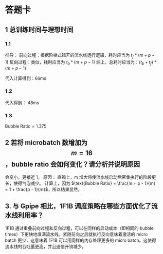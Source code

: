 # 答题卡

## 1 总训练时间与理想时间

### 1.1
推导：
    前向过程：根据阶梯式错开的流水线运行逻辑，耗时应当为 $t_f * (m + p - 1)$
    反向过程：类似，耗时应当为 $t_b * (m + p - 1)$
    综上，总耗时应当为：$(t_b + t_f) * (m + p - 1)$

代入计算得到：$66 \text{ms}$

### 1.2
代入得到： $48 \text{ms}$

### 1.3
$\text{Bubble Ratio} = 1.375$

## 2 若将 microbatch 数增加为 $$m = 16$$，bubble ratio 会如何变化？请分析并说明原因
会变小，更接近 1。
原因：
    直观上，m 增大将使流水线启动后密集执行的阶段更长，使得气泡减少。
    计算上，因为 $\text{Bubble Ratio} = \frac{m + p - 1}{m} = 1 + \frac{p - 1}{m}$，所以结果显然。

## 3. 与 Gpipe 相比，1F1B 调度策略在哪些方面优化了流水线利用率？
1F1B 通过重叠前向过程和反向过程，可以在同样的启动成本（即相同的 bubble times）下更快地填满流水线。紧随前向之后就执行反向意味着激活的 micro batch 更少，这意味着 1F1B 可以用同样的内存处理更多的 micro batch。这使得流水线的吞吐量更高，并且通信开销减少。
